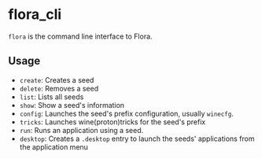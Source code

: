 # flora_cli
`flora` is the command line interface to Flora.

## Usage
* `create`: Creates a seed
* `delete`: Removes a seed
* `list`: Lists all seeds
* `show`: Show a seed's information
* `config`: Launches the seed's prefix configuration, usually `winecfg`.
* `tricks`: Launches wine(proton)tricks for the seed's prefix 
* `run`: Runs an application using a seed.
* `desktop`: Creates a `.desktop` entry to launch the seeds' applications from the application menu
